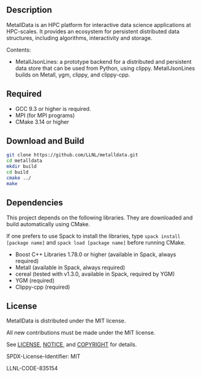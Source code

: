 ## Description

MetallData is an HPC platform for interactive data science applications at HPC-scales.  It provides an ecosystem for persistent distributed data structures, including algorithms, interactivity and storage.

Contents:
* MetallJsonLines: a prototype backend for a distributed and persistent data store that can be used from Python, using clippy. MetallJsonLines builds on Metall, ygm, clippy, and clippy-cpp. 

## Required

- GCC 9.3 or higher is required.
- MPI (for MPI programs)
- CMake 3.14 or higher


## Download and Build

```bash
git clone https://github.com/LLNL/metalldata.git
cd metalldata
mkdir build
cd build
cmake ../
make
```


## Dependencies

This project depends on the following libraries.
They are downloaded and build automatically using CMake.

If one prefers to use Spack to install the libraries, type `spack install [package name]` and `spack load [package name]` before running CMake.

- Boost C++ Libraries 1.78.0 or higher (available in Spack, always required)
- Metall (available in Spack, always required)
- cereal (tested with v1.3.0, available in Spack, required by YGM)
- YGM (required)
- Clippy-cpp (required)


## License

MetallData is distributed under the MIT license.

All new contributions must be made under the MIT license.

See [LICENSE](LICENSE), [NOTICE](NOTICE), and [COPYRIGHT](COPYRIGHT) for details.

SPDX-License-Identifier: MIT

LLNL-CODE-835154
